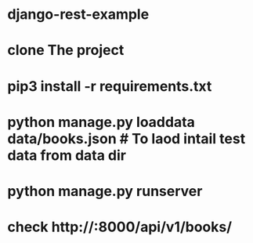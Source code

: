 # django-rest-example

# clone The project 
# pip3 install -r requirements.txt
# python manage.py loaddata  data/books.json  # To laod intail test data from data dir 
# python manage.py runserver 
# check http://<hostname>:8000/api/v1/books/